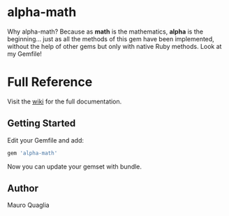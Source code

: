 # alpha-math
Why alpha-math?
Because as **math** is the mathematics, **alpha** is the beginning... just as all the methods of this gem have been implemented, without the help of other gems but only with native Ruby methods. Look at my Gemfile!

# Full Reference
Visit the [wiki](https://github.com/MauroQuaglia/mathematicus/wiki) for the full documentation.

## Getting Started
Edit your Gemfile and add:
```ruby
gem 'alpha-math'
```
Now you can update your gemset with bundle.

## Author
Mauro Quaglia
